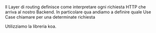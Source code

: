 Il Layer di routing definisce come interpretare ogni richiesta HTTP che arriva al nostro Backend.
In particolare qua andiamo a definire quale Use Case chiamare per una determinate richiesta

Utilizziamo la libreria koa.